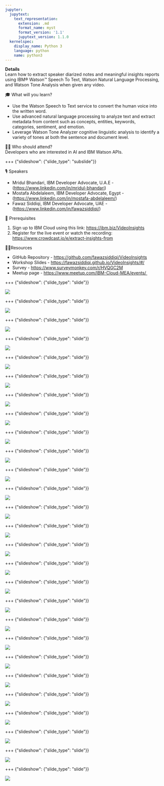 ```yaml
---
jupyter:
  jupytext:
    text_representation:
      extension: .md
      format_name: myst
      format_version: '1.1'
      jupytext_version: 1.1.0
  kernelspec:
    display_name: Python 3
    language: python
    name: python3
---
```

**Details** <br />
Learn how to extract speaker diarized notes and meaningful insights reports using IBM® Watson™ Speech To Text, Watson Natural Language Processing, and Watson Tone Analysis when given any video.

🎓 What will you learn? <br />
- Use the Watson Speech to Text service to convert the human voice into the written word.
- Use advanced natural language processing to analyze text and extract metadata from content such as concepts, entities, keywords, categories, sentiment, and emotion.
- Leverage Watson Tone Analyzer cognitive linguistic analysis to identify a variety of tones at both the sentence and document level.

👩‍💻 Who should attend? <br />
Developers who are interested in AI and IBM Watson APIs.

+++ {"slideshow": {"slide_type": "subslide"}}

🎙️ Speakers
- Mridul Bhandari, IBM Developer Advocate, U.A.E - (https://www.linkedin.com/in/mridul-bhandari)
- Mostafa Abdelaleem, IBM Developer Advocate, Egypt -
(https://www.linkedin.com/in/mostafa-abdelaleem/)
- Fawaz Siddiqi, IBM Developer Advocate, UAE - (https://www.linkedin.com/in/fawazsiddiqi/)

🎈 Prerequisites <br />
1) Sign up to IBM Cloud using this link: https://ibm.biz/VideoInsights <br />
2) Register for the live event or watch the recording: https://www.crowdcast.io/e/extract-insights-from

👩‍💻Resources <br />
- GitHub Repository - https://github.com/fawazsiddiqi/VideoInsights
- Workshop Slides - https://fawazsiddiqi.github.io/VideoInsights/#/
- Survey - https://www.surveymonkey.com/r/HVQGC2M
- Meetup page - https://www.meetup.com/IBM-Cloud-MEA/events/ 

+++ {"slideshow": {"slide_type": "slide"}}

![](https://github.com/fawazsiddiqi/VideoInsights/blob/master/doc/source/images/slide_images/Slide1.png?raw=true)

+++ {"slideshow": {"slide_type": "slide"}}

![](https://github.com/fawazsiddiqi/VideoInsights/blob/master/doc/source/images/slide_images/Slide2.png?raw=true)

+++ {"slideshow": {"slide_type": "slide"}}

![](https://github.com/fawazsiddiqi/VideoInsights/blob/master/doc/source/images/slide_images/Slide3.png?raw=true)

+++ {"slideshow": {"slide_type": "slide"}}

![](https://github.com/fawazsiddiqi/VideoInsights/blob/master/doc/source/images/slide_images/Slide4.png?raw=true)

+++ {"slideshow": {"slide_type": "slide"}}

![](https://github.com/fawazsiddiqi/VideoInsights/blob/master/doc/source/images/slide_images/Slide5.png?raw=true)

+++ {"slideshow": {"slide_type": "slide"}}

![](https://github.com/fawazsiddiqi/VideoInsights/blob/master/doc/source/images/slide_images/Slide6.png?raw=true)

+++ {"slideshow": {"slide_type": "slide"}}

![](https://github.com/fawazsiddiqi/VideoInsights/blob/master/doc/source/images/slide_images/Slide7.png?raw=true)

+++ {"slideshow": {"slide_type": "slide"}}

![](https://github.com/fawazsiddiqi/VideoInsights/blob/master/doc/source/images/slide_images/Slide8.png?raw=true)

+++ {"slideshow": {"slide_type": "slide"}}

![](https://github.com/fawazsiddiqi/VideoInsights/blob/master/doc/source/images/slide_images/Slide9.png?raw=true)

+++ {"slideshow": {"slide_type": "slide"}}

![](https://github.com/fawazsiddiqi/VideoInsights/blob/master/doc/source/images/slide_images/Slide10.png?raw=true)

+++ {"slideshow": {"slide_type": "slide"}}

![](https://github.com/fawazsiddiqi/VideoInsights/blob/master/doc/source/images/slide_images/Slide11.png?raw=true)

+++ {"slideshow": {"slide_type": "slide"}}

![](https://github.com/fawazsiddiqi/VideoInsights/blob/master/doc/source/images/slide_images/Slide12.png?raw=true)

+++ {"slideshow": {"slide_type": "slide"}}

![](https://github.com/fawazsiddiqi/VideoInsights/blob/master/doc/source/images/slide_images/Slide13.png?raw=true)

+++ {"slideshow": {"slide_type": "slide"}}

![](https://github.com/fawazsiddiqi/VideoInsights/blob/master/doc/source/images/slide_images/Slide14.png?raw=true)

+++ {"slideshow": {"slide_type": "slide"}}

![](https://github.com/fawazsiddiqi/VideoInsights/blob/master/doc/source/images/slide_images/Slide15.png?raw=true)

+++ {"slideshow": {"slide_type": "slide"}}

![](https://github.com/fawazsiddiqi/VideoInsights/blob/master/doc/source/images/slide_images/Slide16.png?raw=true)

+++ {"slideshow": {"slide_type": "slide"}}

![](https://github.com/fawazsiddiqi/VideoInsights/blob/master/doc/source/images/slide_images/Slide17.png?raw=true)

+++ {"slideshow": {"slide_type": "slide"}}

![](https://github.com/fawazsiddiqi/VideoInsights/blob/master/doc/source/images/slide_images/Slide18.png?raw=true)

+++ {"slideshow": {"slide_type": "slide"}}

![](https://github.com/fawazsiddiqi/VideoInsights/blob/master/doc/source/images/slide_images/Slide19.png?raw=true)

+++ {"slideshow": {"slide_type": "slide"}}

![](https://github.com/fawazsiddiqi/VideoInsights/blob/master/doc/source/images/slide_images/Slide20.png?raw=true)

+++ {"slideshow": {"slide_type": "slide"}}

![](https://github.com/fawazsiddiqi/VideoInsights/blob/master/doc/source/images/slide_images/Slide21.png?raw=true)

+++ {"slideshow": {"slide_type": "slide"}}

![](https://github.com/fawazsiddiqi/VideoInsights/blob/master/doc/source/images/slide_images/Slide22.png?raw=true)

+++ {"slideshow": {"slide_type": "slide"}}

![](https://github.com/fawazsiddiqi/VideoInsights/blob/master/doc/source/images/slide_images/Slide23.png?raw=true)

+++ {"slideshow": {"slide_type": "slide"}}

![](https://github.com/fawazsiddiqi/VideoInsights/blob/master/doc/source/images/slide_images/Slide24.png?raw=true)

+++ {"slideshow": {"slide_type": "slide"}}

![](https://github.com/fawazsiddiqi/VideoInsights/blob/master/doc/source/images/slide_images/Slide25.png?raw=true)

+++ {"slideshow": {"slide_type": "slide"}}

![](https://github.com/fawazsiddiqi/VideoInsights/blob/master/doc/source/images/slide_images/Slide26.png?raw=true)

+++ {"slideshow": {"slide_type": "slide"}}

![](https://github.com/fawazsiddiqi/VideoInsights/blob/master/doc/source/images/slide_images/Slide27.png?raw=true)



